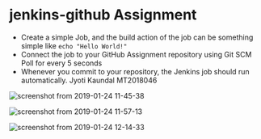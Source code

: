 # jenkins-github Assignment
- Create a simple Job, and the build action of the job can be something simple like ```echo "Hello World!"```
- Connect the job to your GitHub Assignment repository using Git SCM Poll for every 5 seconds
- Whenever you commit to your repository, the Jenkins job should run automatically.
Jyoti Kaundal 
MT2018046



![screenshot from 2019-01-24 11-45-38](https://user-images.githubusercontent.com/12882280/51658560-6a615b00-1fce-11e9-8371-a9f69524a693.png)





![screenshot from 2019-01-24 11-57-13](https://user-images.githubusercontent.com/12882280/51658876-4ce0c100-1fcf-11e9-94e8-d61ee6bfd4dd.png)




![screenshot from 2019-01-24 12-14-33](https://user-images.githubusercontent.com/12882280/51659900-fd4fc480-1fd1-11e9-88a1-5236d11895e9.png)
